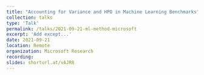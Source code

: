 ```yaml
---
title: "Accounting for Variance and HPO in Machine Learning Benchmarks"
collection: talks
type: 'Talk'
permalink: /talks/2021-09-21-ml-method-microsoft
excerpt: 'Add except...'
date: 2021-09-21
location: Remote
organization: Microsoft Research
recording:
slides: shorturl.at/vAJR8
---
```


